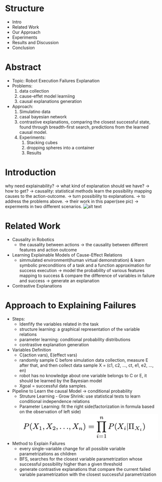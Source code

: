 # Structure
- Intro
- Related Work
- Our Approach
- Experiments
- Results and Discussion
- Conclusion

# Abstract
- Topic: Robot Execution Failures Explanation
- Problems:
  1. data collection
  2. cause-effet model learniing
  3. causal explanations generation
- Approach:
  1. Simulatino data
  2. casal bayesian network
  3. contrastive explanations, comparing the closest successful state, found through breadth-first search, predictions from the learned causal model.
  4. Experiments: 
     1. Stacking cubes
     2. dropping spheres into a container
     3. Results

# Introduction
why need explainability? -> what kind of explanation should we have? -> how to get? -> causality: statistical methods learn the possibility mapping causes to the action-outcome. -> turn possibility to explanations. -> to address the problems above. -> their work in this paper(see pic) -> experments in two different scenarios.
![alt text](./methods.png)

# Related Work
- Causality in Robotics
  - the causality between actions -> the causality between different features and action outcome
- Learning Explainable Models of Cause-Effect Relations
  - simmulated environment(human virtual demonstration) & learn symbolic preconditions of a task and a function approximation for success execution -> model the probability of various features mapping to success & compare the difference of variables in failure and success -> generate an explanation
- Contrastive Explanations

# Approach to Explaining Failures
- Steps:
  - Idenfify the variables related in the task
  - structure learning: a graphical representation of the variable relations
  - parameter learning: conditional probability distributions
  - contrastive explanation generation
- Variables Definition
  - C(action vars), E(effect vars)
  - randomly sample C before simulation data collection, measure E after that, and then collect data sample X = (c1, c2, ..., ct, e1, e2, ..., en)
  - robot has no knowledge about one variable belongs to C or E, it should be learned by the Bayesian model
  - Xgoal = successful data samples.
- Pipeline to Learn the causal Model -> conditional probability
  - Struture Learning - Grow Shrink: use statistical tests to learn conditional independence relations
  - Parameter Learning: fit the right side(factorization in formula based on the observation of left side)
![alt text](./eq1.png)
- Method to Explain Failures
  - every single-variable change for all possible variable parametrizations as children
  - BFS, searches for the closest variable parametrization whose successful possibility higher than a given threshold
  - generate contrastive explanations that compare the current failed variable parametrization with the closest successful parametrization